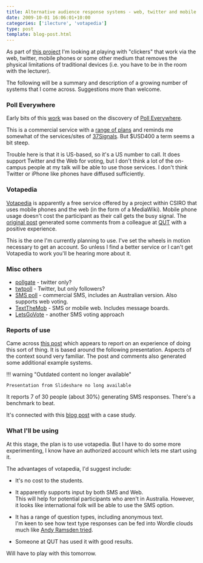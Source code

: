 ```yaml
---
title: Alternative audience response systems - web, twitter and mobile phone
date: 2009-10-01 16:06:01+10:00
categories: ['ilecture', 'votapedia']
type: post
template: blog-post.html
---
```

As part of [this project](/blog2/2009/09/28/small-changes-in-lectures-ustream-votapedia/) I'm looking at playing with "clickers" that work via the web, twitter, mobile phones or some other medium that removes the physical limitations of traditional devices (i.e. you have to be in the room with the lecturer).

The following will be a summary and description of a growing number of systems that I come across. Suggestions more than welcome.

### Poll Everywhere

Early bits of this [work](/blog2/2009/06/30/alternative-to-clickers/) was based on the discovery of [Poll Everywhere](http://www.polleverywhere.com/).

This is a commercial service with a [range of plans](http://www.polleverywhere.com/plans/retail) and reminds me somewhat of the services/sites of [37Signals](http://37signals.com/). But $USD400 a term seems a bit steep.

Trouble here is that it is US-based, so it's a US number to call. It does support Twitter and the Web for voting, but I don't think a lot of the on-campus people at my talk will be able to use those services. I don't think Twitter or iPhone like phones have diffused sufficiently.

### Votapedia

[Votapedia](http://www.votapedia.com/) is apparently a free service offered by a project within CSIRO that uses mobile phones and the web (in the form of a MediaWiki). Mobile phone usage doesn't cost the participant as their call gets the busy signal. The [original post](/blog2/2009/06/30/alternative-to-clickers/) generated some comments from a colleague at [QUT](http://www.qut.edu.au/) with a positive experience.

This is the one I'm currently planning to use. I've set the wheels in motion necessary to get an account. So unless I find a better service or I can't get Votapedia to work you'll be hearing more about it.

### Misc others

- [pollgate](http://www.pollgate.com/) - twitter only?
- [twtpoll](http://twtpoll.com/) - Twitter, but only followers?
- [SMS poll](http://www.smspoll.net/index.php) - commercial SMS, includes an Australian version. Also supports web voting.
- [TextTheMob](http://textthemob.com/) - SMS or mobile web. Includes message boards.
- [LetsGoVote](http://www.letsgovote.com/) - another SMS voting approach

### Reports of use

Came across [this post](http://www.mobile-learning.blog-city.com/using_twitter_sms_word_clouds_and_audience_response_system.htm) which appears to report on an experience of doing this sort of thing. It is based around the following presentation. Aspects of the context sound very familiar. The post and comments also generated some additional example systems.


!!! warning "Outdated content no longer available"

    Presentation from Slideshare no long available


It reports 7 of 30 people (about 30%) generating SMS responses. There's a benchmark to beat.

It's connected with this [blog post](http://blogs.bath.ac.uk/casestudies/tag/sms/) with a case study.

### What I'll be using

At this stage, the plan is to use votapedia. But I have to do some more experimenting, I know have an authorized account which lets me start using it.

The advantages of votapedia, I'd suggest include:

- It's no cost to the students.
- It apparently supports input by both SMS and Web.  
    This will help for potential participants who aren't in Australia. However, it looks like international folk will be able to use the SMS option.

- It has a range of question types, including anonymous text.  
    I'm keen to see how text type responses can be fed into Wordle clouds much like [Andy Ramsden tried](http://blogs.bath.ac.uk/casestudies/tag/sms/).
- Someone at QUT has used it with good results.

Will have to play with this tomorrow.